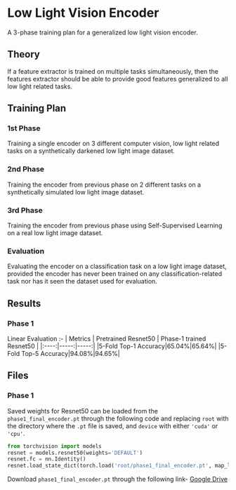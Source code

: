 # Low Light Vision Encoder
A 3-phase training plan for a generalized low light vision encoder.

## Theory
If a feature extractor is trained on multiple tasks simultaneously, then the features extractor should be able to provide good features generalized to all low light related tasks.

## Training Plan
### 1st Phase
Training a single encoder on 3 different computer vision, low light related tasks on a synthetically darkened low light image dataset.
### 2nd Phase
Training the encoder from previous phase on 2 different tasks on a synthetically simulated low light image dataset.
### 3rd Phase
Training the encoder from previous phase using Self-Supervised Learning on a real low light image dataset.
### Evaluation
Evaluating the encoder on a classification task on a low light image dataset, provided the encoder has never been trained on any classification-related task nor has it seen the dataset used for evaluation.

## Results
### Phase 1
Linear Evaluation :-
| Metrics | Pretrained Resnet50 | Phase-1 trained Resnet50 |
|:----:|-----:|-----:|
|5-Fold Top-1 Accuracy|65.04%|65.64%|
|5-Fold Top-5 Accuracy|94.08%|94.65%|

## Files
### Phase 1
Saved weights for Resnet50 can be loaded from the `phase1_final_encoder.pt` through the following code and replacing `root` with the directory where the `.pt` file is saved, and `device` with either `'cuda'` or `'cpu'`.
```python
from torchvision import models
resnet = models.resnet50(weights='DEFAULT')
resnet.fc = nn.Identity()
resnet.load_state_dict(torch.load('root/phase1_final_encoder.pt', map_location = device, weights_only = False))
```
Download `phase1_final_encoder.pt` through the following link-
[Google Drive](https://drive.google.com/file/d/1zNgsu2sn964O54Keq_Op0Xsi3joelJUc/view?usp=drivesdk)
